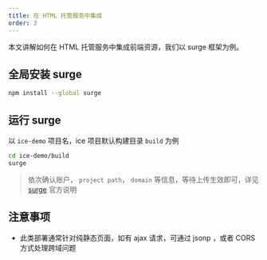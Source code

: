 ```yaml
---
title: 在 HTML 托管服务中集成
order: 3
---
```


本文讲解如何在 HTML 托管服务中集成前端资源，我们以 surge 框架为例。

## 全局安装 surge

```bash
npm install --global surge
```

## 运行 surge

以 `ice-demo` 项目名，ice 项目默认构建目录 `build` 为例
```bash
cd ice-demo/build
surge
```
> 依次确认账户， `project path`， `domain` 等信息，等待上传生效即可，详见 [surge](https://surge.sh/) 官方说明

## 注意事项

- 此类部署通常针对纯静态页面，如有 ajax 请求，可通过 jsonp ，或者 CORS 方式处理跨域问题